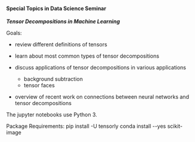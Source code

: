 #### Special Topics in Data Science Seminar

***Tensor Decompositions in Machine Learning***

Goals:

* review different definitions of tensors

* learn about most common types of tensor decompositions

* discuss applications of tensor decompositions in various applications
  * background subtraction 
  * tensor faces

* overview of recent work on connections between neural networks and tensor decompositions

The jupyter notebooks use Python 3.

Package Requirements:
pip install -U tensorly
conda install --yes scikit-image

